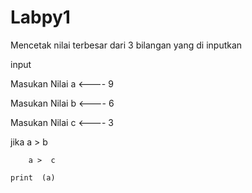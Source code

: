 # Labpy1

Mencetak nilai terbesar dari 3  bilangan yang di inputkan

input

Masukan Nilai a <---- 9

Masukan Nilai b <---- 6

Masukan Nilai c <---- 3

jika  a  >  b 
			
		a >  c
	
	print  (a)
